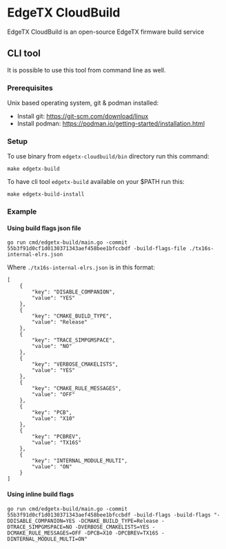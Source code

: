 # EdgeTX CloudBuild

EdgeTX CloudBuild is an open-source EdgeTX firmware build service

## CLI tool

It is possible to use this tool from command line as well.

### Prerequisites

Unix based operating system, git & podman installed:

* Install git: https://git-scm.com/download/linux
* Install podman: https://podman.io/getting-started/installation.html

### Setup

To use binary from `edgetx-cloudbuild/bin` directory run this command:

```
make edgetx-build
```

To have cli tool `edgetx-build` available on your $PATH run this:

```
make edgetx-build-install
```

### Example

#### Using build flags json file

```
go run cmd/edgetx-build/main.go -commit 55b3f91d0cf1d0130371343aef458bee1bfccbdf -build-flags-file ./tx16s-internal-elrs.json
```

Where `./tx16s-internal-elrs.json` is in this format:

```
[
    {
        "key": "DISABLE_COMPANION",
        "value": "YES"
    },
    {
        "key": "CMAKE_BUILD_TYPE",
        "value": "Release"
    },
    {
        "key": "TRACE_SIMPGMSPACE",
        "value": "NO"
    },
    {
        "key": "VERBOSE_CMAKELISTS",
        "value": "YES"
    },
    {
        "key": "CMAKE_RULE_MESSAGES",
        "value": "OFF"
    },
    {
        "key": "PCB",
        "value": "X10"
    },
    {
        "key": "PCBREV",
        "value": "TX16S"
    },
    {
        "key": "INTERNAL_MODULE_MULTI",
        "value": "ON"
    }
]
```

#### Using inline build flags

```
go run cmd/edgetx-build/main.go -commit 55b3f91d0cf1d0130371343aef458bee1bfccbdf -build-flags -build-flags "-DDISABLE_COMPANION=YES -DCMAKE_BUILD_TYPE=Release -DTRACE_SIMPGMSPACE=NO -DVERBOSE_CMAKELISTS=YES -DCMAKE_RULE_MESSAGES=OFF -DPCB=X10 -DPCBREV=TX16S -DINTERNAL_MODULE_MULTI=ON"
```
